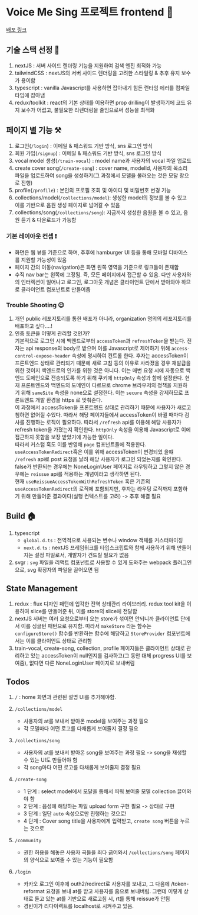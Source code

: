 # Voice Me Sing 프로젝트 frontend 🎤

[배포 링크](voice-me-sing-frontend-fork-repo-for-deploy.vercel.app)

## 기술 스택 선정 📙

1. nextJS : 서버 사이드 렌더링 기능을 지원하여 검색 엔진 최적화 가능
2. tailwindCSS : nextJS의 서버 사이드 렌더링을 고려한 스타일링 & 추후 유지 보수가 용이함
3. typescript : vanilla Javascript를 사용하면 잡아내기 힘든 런타임 에러를 컴파일 타임에 잡아냄
4. redux/toolkit : react의 기본 상태를 이용하면 prop drilling이 발생하기에 코드 유지 보수가 어렵고, 불필요한 리렌더링을 줄임으로써 성능을 최적화

## 페이지 별 기능 ⚒️

1. 로그인(`/login`) : 이메일 & 패스워드 기반 방식, sns 로그인 방식
2. 회원 가입(`/signup`) : 이메일 & 패스워드 기반 방식, sns 로그인 방식
3. vocal model 생성(`/train-vocal`) : model name과 사용자의 vocal 파일 업로드
4. create cover song(`/create-song`) : cover name, modelId, 사용자의 목소리 파일을 업로드하여 song을 생성하기(그 과정에서 모델을 불러오는 것은 모달 창으로 진행)
5. profile(`/profile`) : 본인의 프로필 조회 및 아이디 및 비밀번호 변경 기능
6. collections/model(`/collections/model`): 생성한 model의 정보를 볼 수 있고 이를 기반으로 음원 생성 페이지로 넘어갈 수 있음
7. collections/song(`/collections/song`): 지금까지 생성한 음원을 볼 수 있고, 음원 듣기 & 다운로드가 가능함

### 기본 레이아웃 컨셉 ❗️

- 화면은 웹 뷰를 기준으로 하며, 추후에 hamburger UI 등을 통해 모바일 디바이스를 지원할 가능성이 있음
- 페이지 간의 이동(navigation)은 화면 왼쪽 영역을 기준으로 링크들이 존재함
- 수직 nav bar는 왼쪽에 고정됨. 즉, 모든 페이지에서 접근할 수 있음. 다만 사용자와의 인터렉션이 일어나고 로그인, 로그아웃 개념은 클라이언트 단에서 받아와야 하므로 클라이언트 컴포넌트로 만들어줌

### Trouble Shooting 😉

1. 개인 public 레포지토리를 통한 배포가 아니라, organization 명의의 레포지토리를 배포하고 싶다....!
2. 인증 토큰을 어떻게 관리할 것인가?<br>
   기본적으로 로그인 시에 백엔드로부터 `accessToken`과 `refreshToken`을 받는다. 전자는 api response의 body로 받으며 이를 Javascript로 제어하기 위해 `access-control-expose-header` 속성에 명시하여 컨트롤 한다. 후자는 accessToken이 프론트엔드 상태로 관리되기 때문에 새로 고침 등의 이유로 사라졌을 경우 재발급을 위한 것이지 백엔드로의 인가를 위한 것은 아니다. 이는 매번 요청 시에 자동으로 백엔드 도메인으로 전송되도록 하기 위해 쿠키에 `httpOnly` 속성과 함께 설정한다.
   현재 프론트엔드와 백엔드의 도메인이 다르므로 chrome 브라우저의 정책을 지원하기 위해 `sameSite` 속성을 none으로 설정한다. 이는 `secure` 속성을 강제하므로 프론트엔드 개발 환경을 https 로 맞춰준다. <br>
   이 과정에서 accessToken을 프론트엔드 상태로 관리하기 때문에 사용자가 새로고침하면 없어질 수있다. 따라서 해당 페이지들에서 accessToken이 바뀔 때마다 검사를 진행하는 로직이 필요하다. 따라서 `/refresh` api를 이용해 해당 사용자가 refresh token을 가졌는지 확인한다. `httpOnly` 속성을 이용해 Javascript로 이에 접근하지 못함을 보장 받았기에 가능한 일이다.<br>
   따라서 커스텀 훅도 이를 반영해 `page` 컴포넌트들에 적용한다. `useAccessTokenRedirect`훅은 이를 위해 accessToken이 변경되었 을떄 `/refresh` api로 post 요청을 날려 해당 사용자가 로그인 되었는지를 확인한다. false가 반환되는 경우에는 NoneLoginUser 페이지로 라우팅하고 그렇지 않은 경우에는 `reissue` api를 적용하는 개념이라고 생각하면 된다.<br>
   현재 `useReissueAccessTokenWithRefreshToken` 훅은 기존의 `useAccessTokenRedirect`의 로직에 포함되지만, 후자는 라우팅 로직까지 포함하기 위해 만들어준 결과이다(실행 컨텍스트를 고려) -> 추후 해결 필요

## Build 🏠

1. typescript
   - `global.d.ts` : 전역적으로 사용되는 변수나 window 객체를 커스터마이징
   - `next.d.ts` : nextJS 프레임워크를 타입스크립트와 함께 사용하기 위해 만들어지는 설정 파일로서, 개발자가 건드릴 필요가 없음
2. svgr : `svg` 파일을 리액트 컴포넌트로 사용할 수 있게 도와주는 webpack 플러그인으로, svg 확장자의 파일을 끌어오면 됨

## State Management

1. redux : flux 디자인 패턴에 입각한 전역 상태관리 라이브러리. redux tool kit을 이용하여 slice를 만들어준 뒤, 이를 store의 slice에 전달함
2. nextJS 서버는 여러 요청으로부터 오는 store가 섞이면 안되니까 클라이언트 단에서 이를 싱글턴 패턴으로 유지함. 따라서 `makeStore` 라는 함수는 `configureStore()` 함수를 반환하는 함수에 해당하고 `StoreProvider` 컴포넌트에서는 이를 클라이언트 상태로 관리함
3. train-vocal, create-song, collection, profile 페이지들은 클라이언트 상태로 관리하고 있는 accessToken이 null인지를 검사하고(그 동안 대체 progress UI를 보여줌), 없다면 다른 NoneLoginUser 페이지로 보내버림

## Todos

1. `/` : home 화면과 관련된 설명 UI를 추가해야함.
2. `/collections/model`
   - 사용자의 at를 보내서 받아온 model을 보여주는 과정 필요
   - 각 모델마다 어떤 로고를 다채롭게 보여줄지 결정 필요
3. `/collections/song`
   - 사용자의 at를 보내서 받아온 song을 보여주는 과정 필요 -> song을 재생할 수 있는 UI도 만들어야 함
   - 각 song마다 어떤 로고를 다채롭게 보여줄지 결정 필요
4. `/create-song`

   - 1 단계 : select model에서 모달을 통해서 띄워 보여줄 모델 collection 끌어와야 함
   - 2 단계 : 음성에 해당하는 파일 upload form 구현 필요 -> 상태로 구현
   - 3 단계 : 일단 `auto` 속성으로만 진행하는 것으로!
   - 4 단계 : Cover song title을 사용자에게 입력받고, `create song` 버튼을 누르는 것으로

5. `/community`

   - 권한 허용을 해놓은 사용자 곡들을 죄다 긁어와서 `/collections/song` 페이지의 양식으로 보여줄 수 있는 기능이 필요함

6. `/login`
   - 카카오 로그인 이후에 outh2/redirect로 사용자를 보내고, 그 다음에 /token-reformat 요청을 보내 at를 받고 사용자를 홈으로 보내버림. 그런데 이렇게 상태로 들고 있는 at를 기반으로 새로고침 시, rt를 통해 reissue가 안됨
   - 경빈이가 리다이렉트를 localhost로 시켜주고 있음.
